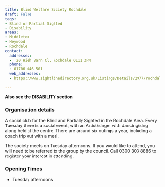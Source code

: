 ```yaml
---
title: Blind Welfare Society Rochdale
draft: False
tags:
- Blind or Partial Sighted
- Disability
areas:
- Middleton
- Heywood
- Rochdale
contact:
  addresses:
  -  20 High Barn Cl, Rochdale OL11 3PN
  phone:
  - 01706 646 501
  web_addresses:
  - https://www.sightlinedirectory.org.uk/Listings/Details/2977/rochdale-and-district-blind-welfare-society
  
---
```

**Also see the DISABILITY section**

### Organisation details
A social club for the Blind and Partially Sighted in the Rochdale Area. Every Tuesday there is a social event, with an Artist/singer with dancing/sing along held at the centre. There are around six outings a year, including a coach trip out with a meal.

The society meets on Tuesday afternoons. If you would like to attend, you will need to be referred to the group by the council. Call 0300 303 8886 to register your interest in attending.

### Opening Times
* Tuesday afternoons

